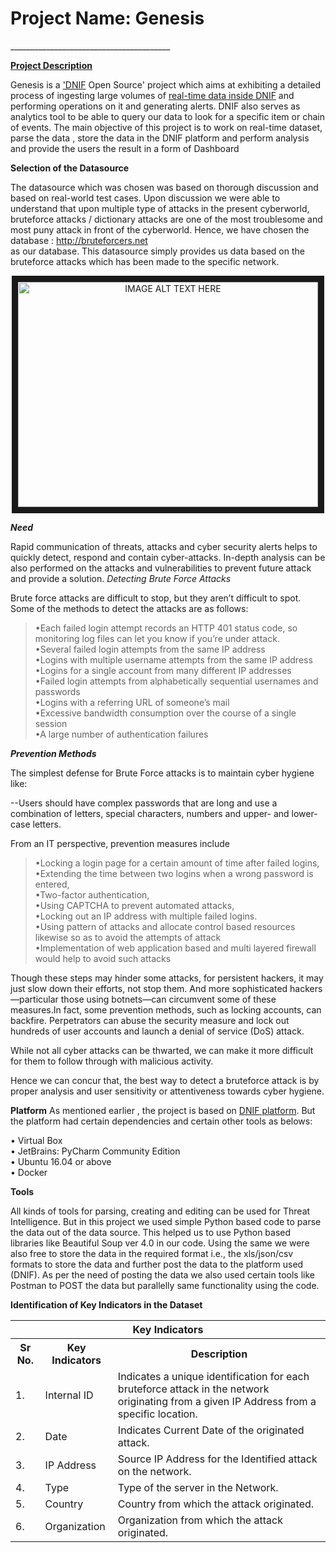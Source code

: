   
<h1> Project Name: Genesis </h1>
________________________________________  


[**Project Description**](https://github.com/dnif/SOC18-genesis/wiki)

Genesis is a ['DNIF](https://dnif.it/how-it-works.html) Open Source' project which aims at exhibiting a detailed process of ingesting large volumes of [real-time data inside DNIF](https://dnif.it/how-it-works.html) and performing operations on it and generating alerts. DNIF also serves as analytics tool to be able to query our data to look for a specific item or chain of events.
The main objective of this project is to work on real-time dataset, parse the data , store the data in the DNIF platform and perform analysis and provide the users the result in a form of Dashboard

**Selection of the Datasource**

The datasource which was chosen was based on thorough discussion and based on real-world test cases. Upon discussion we were able to understand that upon multiple type of attacks in the present cyberworld, bruteforce attacks / dictionary attacks are one of the most troublesome and most puny attack in front of the cyberworld.
Hence, we have chosen the database : http://bruteforcers.net </br>
as our database. This datasource simply provides us data based on the bruteforce attacks which has been made to the specific network.

<p align="center"> <a href="https://www.youtube.com/watch?v=BM45k0meXkE" target="_blank"><img src="http://img.youtube.com/vi/BM45k0meXkE/0.jpg" 
alt="IMAGE ALT TEXT HERE" width="480" height="360" border="10" align="center" /></a></p>


***Need***

Rapid communication of threats, attacks and cyber security alerts helps to quickly detect, respond and contain cyber-attacks. In-depth analysis can be also performed on the attacks and vulnerabilities to prevent future attack and provide a solution.
*Detecting Brute Force Attacks*

Brute force attacks are difficult to stop, but they aren’t difficult to spot. Some of the methods to detect the attacks are as follows:

> •Each failed login attempt records an HTTP 401 status code, so monitoring log files can let you know if you’re under attack.</br>
> •Several failed login attempts from the same IP address</br>
> •Logins with multiple username attempts from the same IP address</br>
> •Logins for a single account from many different IP addresses</br>
> •Failed login attempts from alphabetically sequential usernames and passwords</br>
> •Logins with a referring URL of someone’s mail</br>
> •Excessive bandwidth consumption over the course of a single session</br>
> •A large number of authentication failures</br>


***Prevention Methods***

The simplest defense for Brute Force attacks is to maintain cyber hygiene like:

--Users should have complex passwords that are long and use a combination of letters, special characters, numbers and upper- and lower-case letters.</br>

From an IT perspective, prevention measures include </br>
> •Locking a login page for a certain amount of time after failed logins,</br>
> •Extending the time between two logins when a wrong password is entered,</br>
> •Two-factor authentication, </br>
> •Using CAPTCHA to prevent automated attacks,</br>
> •Locking out an IP address with multiple failed logins.</br>
> •Using pattern of attacks and allocate control based resources likewise so as to avoid the attempts of attack</br>
> •Implementation of web application based and multi layered firewall would help to avoid such attacks</br>


Though these steps may hinder some attacks, for persistent hackers, it may just slow down their efforts, not stop them. And more sophisticated hackers—particular those using botnets—can circumvent some of these measures.In fact, some prevention methods, such as locking accounts, can backfire. Perpetrators can abuse the security measure and lock out hundreds of user accounts and launch a denial of service (DoS) attack.

While not all cyber attacks can be thwarted, we can make it more difficult for them to follow through with malicious activity.

Hence we can concur that, the best way to detect a bruteforce attack is by proper analysis and user sensitivity or attentiveness towards cyber hygiene.


**Platform**
As mentioned earlier , the project is based on [DNIF platform](https://github.com/dnif/SOC18-genesis/wiki/Installation-Process-of-DNIF). But the platform had certain dependencies and certain other tools as belows:

•	Virtual Box </br>
•	JetBrains: PyCharm Community Edition</br>
•	Ubuntu 16.04 or above</br>
•	Docker</br>



**Tools**

All kinds of tools for parsing, creating and editing can be used for Threat Intelligence.
But in this project we used simple Python based code to parse the data out of the data source. This helped us to use Python based libraries like Beautiful Soup ver 4.0 in our code. Using the same we were also free to store the data in the required format i.e., the xls/json/csv formats to store the data and further post the data to the platform used (DNIF). 
As per the need of posting the data we also used certain tools like Postman to POST the data but parallelly same functionality using the code.

**Identification of Key Indicators in the Dataset**

<table class="tg">
  <tr>
    <th class="tg-baqh" colspan="3">Key Indicators</th>
  </tr>
  <tr>
    <th class="tg-baqh">Sr No.</th>
    <th class="tg-baqh">Key Indicators</th>
    <th class="tg-baqh">Description</th>
  </tr>
  <tr>
    <td class="tg-baqh">1.</td>
    <td class="tg-baqh">Internal ID</td>
    <td class="tg-baqh">	Indicates a unique identification for each bruteforce attack in the network originating from a given IP Address from a specific location.</td>
  </tr>
  <tr>
    <td class="tg-baqh">2.</td>
    <td class="tg-baqh">Date</td>
    <td class="tg-baqh">Indicates  Current Date of the originated attack.</td>
  </tr>
  <tr>
    <td class="tg-baqh">3.</td>
    <td class="tg-baqh">IP Address</td>
    <td class="tg-baqh">Source IP Address for the Identified attack on the network.</td>
  </tr>
  <tr>
    <td class="tg-baqh">4.</td>
    <td class="tg-baqh">Type</td>
    <td class="tg-baqh">Type of the server in the Network.</td>
  </tr>
  <tr>
    <td class="tg-baqh">5.</td>
    <td class="tg-baqh">Country</td>
    <td class="tg-baqh">Country from which the attack originated.</td>
  </tr>
  <tr>
    <td class="tg-baqh">6.</td>
    <td class="tg-baqh">Organization</td>
    <td class="tg-baqh">Organization from which the attack originated.</td>
  </tr>
</table>

